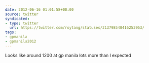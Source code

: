 ```yaml
---
date: 2012-06-16 01:01:58+00:00
source: twitter
syndicated:
- type: twitter
  url: https://twitter.com/roytang/statuses/213798540416253953/
tags:
- gpmanila
- gpmanila2012
---
```


Looks like around 1200 at gp manila lots more than I expected